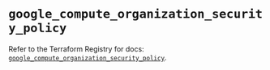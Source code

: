 # `google_compute_organization_security_policy`

Refer to the Terraform Registry for docs: [`google_compute_organization_security_policy`](https://registry.terraform.io/providers/hashicorp/google-beta/6.11.1/docs/resources/google_compute_organization_security_policy).
